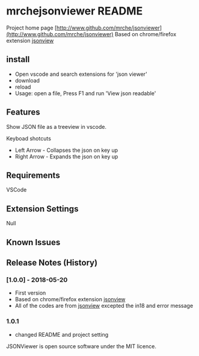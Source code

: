 # mrchejsonviewer README

Project home page [http://www.github.com/mrche/jsonviewer](http://www.github.com/mrche/jsonviewer)
Based on chrome/firefox extension [jsonview](https://github.com/bhollis/jsonview)

## install
- Open vscode and search extensions for 'json viewer'  
- download
- reload
- Usage:  open a file,  Press F1 and run 'View json readable'
## Features

Show JSON file as a treeview in vscode. 

Keyboad shotcuts

* Left Arrow - Collapses the json on key up
* Right Arrow - Expands the json on key up

## Requirements

VSCode

## Extension Settings

Null

## Known Issues



## Release Notes (History)
### [1.0.0] - 2018-05-20
- First version
- Based on chrome/firefox extension [jsonview](https://github.com/bhollis/jsonview)
- All of the codes are from [jsonview](https://github.com/bhollis/jsonview) excepted the in18 and error message

### 1.0.1
- changed README and project setting




JSONViewer is open source software under the MIT licence.